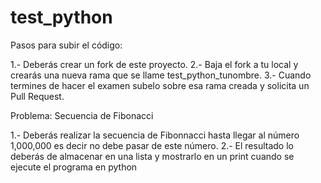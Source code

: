 # test_python
Pasos para subir el código:

1.- Deberás crear un fork de este proyecto.
2.- Baja el fork a tu local y crearás una nueva rama que se llame test_python_tunombre.
3.- Cuando termines de hacer el examen subelo sobre esa rama creada y solicita un Pull Request.

Problema:
Secuencia de Fibonacci

1.- Deberás realizar la secuencia de Fibonnacci hasta llegar al número 1,000,000 es decir no debe pasar de este número.
2.- El resultado lo deberás de almacenar en una lista y mostrarlo en un print cuando se ejecute el programa en python
